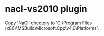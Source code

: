 nacl-vs2010 plugin
=====
Copy 'NaCl' directory to 'C:\Program Files (x86)\MSBuild\Microsoft.Cpp\v4.0\Platforms'.